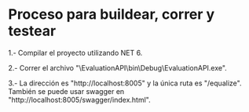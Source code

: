 # Proceso para buildear, correr y testear
1.- Compilar el proyecto utilizando NET 6.

2.- Correr el archivo "\EvaluationAPI\bin\Debug\EvaluationAPI.exe".

3.- La dirección es "http://localhost:8005" y la única ruta es "/equalize". 
    También se puede usar swagger en "http://localhost:8005/swagger/index.html".